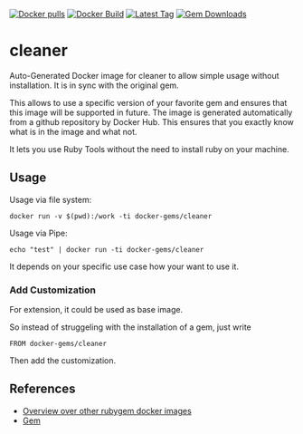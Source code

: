 [![Docker pulls](https://img.shields.io/docker/pulls/rubygem/cleaner.svg)](https://hub.docker.com/r/rubygem/cleaner/)
[![Docker Build](https://img.shields.io/docker/automated/rubygem/cleaner.svg)](https://hub.docker.com/r/rubygem/cleaner/)
[![Latest Tag](https://img.shields.io/github/tag/docker-rubygem/cleaner.svg)](https://hub.docker.com/r/rubygem/cleaner/)
[![Gem Downloads](https://img.shields.io/gem/dt/cleaner.svg)](https://rubygems.org/gems/cleaner/)
# cleaner

Auto-Generated Docker image for cleaner to allow simple usage without installation.
It is in sync with the original gem.

This allows to use a specific version of your favorite gem and ensures that this image will be supported in future.
The image is generated automatically from a github repository by Docker Hub.
This ensures that you exactly know what is in the image and what not.

It lets you use Ruby Tools without the need to install ruby on your machine.

## Usage

Usage via file system:

`docker run -v $(pwd):/work -ti docker-gems/cleaner`

Usage via Pipe:

`echo "test" | docker run -ti docker-gems/cleaner`

It depends on your specific use case how your want to use it.

### Add Customization

For extension, it could be used as base image.

So instead of struggeling with the installation of a gem, just write

`FROM docker-gems/cleaner`

Then add the customization.

## References

 - [Overview over other rubygem docker images](https://github.com/thinkbot/docker-rubygem)
 - [Gem](https://rubygems.org/gems/cleaner/)
